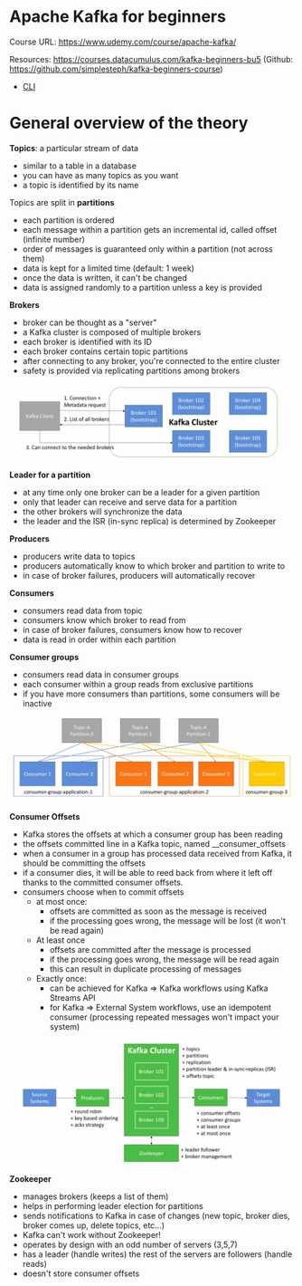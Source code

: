 # Apache Kafka for beginners

Course URL: https://www.udemy.com/course/apache-kafka/

Resources: https://courses.datacumulus.com/kafka-beginners-bu5 (Github: https://github.com/simplesteph/kafka-beginners-course)

- [CLI](docs/cli.md)

# General overview of the theory

**Topics**: a particular stream of data
- similar to a table in a database
- you can have as many topics as you want
- a topic is identified by its name

Topics are split in **partitions**
- each partition is ordered
- each message within a partition gets an incremental id, called offset (infinite number)
- order of messages is guaranteed only within a partition (not across them)
- data is kept for a limited time (default: 1 week)
- once the data is written, it can't be changed
- data is assigned randomly to a partition unless a key is provided

**Brokers**
- broker can be thought as a "server"
- a Kafka cluster is composed of multiple brokers
- each broker is identified with its ID
- each broker contains certain topic partitions
- after connecting to any broker, you're connected to the entire cluster
- safety is provided via replicating partitions among brokers

![Kafka Broker Discovery](images/kafkaBrokerDiscovery.png)

**Leader for a partition**
- at any time only one broker can be a leader for a given partition
- only that leader can receive and serve data for a partition
- the other brokers will synchronize the data
- the leader and the ISR (in-sync replica) is determined by Zookeeper

**Producers**
- producers write data to topics
- producers automatically know to which broker and partition to write to
- in case of broker failures, producers will automatically recover

**Consumers**
- consumers read data from topic
- consumers know which broker to read from
- in case of broker failures, consumers know how to recover
- data is read in order within each partition

**Consumer groups**
- consumers read data in consumer groups
- each consumer within a group reads from exclusive partitions
- if you have more consumers than partitions, some consumers will be inactive

![Kafka Consumer Groups vs Partitions](images/consumerGroupsPartitions.png)

**Consumer Offsets**
- Kafka stores the offsets at which a consumer group has been reading
- the offsets committed line in a Kafka topic, named __consumer_offsets
- when a consumer in a group has processed data received from Kafka, it should be committing the offsets
- if a consumer dies, it will be able to reed back from where it left off thanks to the committed consumer offsets.
- consumers choose when to commit offsets
    * at most once:
        * offsets are committed as soon as the message is received
        * if the processing goes wrong, the message will be lost (it won't be read again)
    * At least once
        * offsets are committed after the message is processed
        *  if the processing goes wrong, the message will be read again
        * this can result in duplicate processing of messages
    * Exactly once:
        * can be achieved for Kafka => Kafka workflows using Kafka Streams API
        * for Kafka => External System workflows, use an idempotent consumer (processing repeated messages won't impact your system)
        
![Kafka Cluster Overview](images/kafkaClusterOverview.png)

**Zookeeper**
- manages brokers (keeps a list of them)
- helps in performing leader election for partitions
- sends notifications to Kafka in case of changes (new topic, broker dies, broker comes up, delete topics, etc...)
- Kafka can't work without Zookeeper!
- operates by design with an odd number of servers (3,5,7)
- has a leader (handle writes) the rest of the servers are followers (handle reads)
- doesn't store consumer offsets

